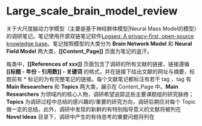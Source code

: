 # Large_scale_brain_model_review

关于大尺度脑动力学模型（主要是基于神经群体模型|Neural Mass Model的模型）的调研笔记。笔记使用开源双链笔记软件[Logseq: A privacy-first, open-source knowledge base](https://logseq.com/)。笔记按照模型的大类分为 **Brain Network Model** 和 **Neural Field Model** 两大类，**[[Content_Page]]** 页面为笔记的盗汗。

每类中，**[[References of xxx]]** 页面包含了调研的所有文献的链接，链接遵循 **[[标题 - 年份 - 引用数]]  - 关键词** 的格式，并在链接下给出文献的网址与摘要，标题前有 * 标记的为有完整笔记的链接。每个文献笔记都标注有若干 tag  ，tag 有 **Main Researchers** 和 **Topics** 两大类，展示在 Content_Page 中。**Main Researchers** 为领域内的核心人物，调研希望追踪这些主要课题组的研究脉络；**Topics** 为调研过程中总结的感兴趣的/重要的研究方向，调研后期应对每个 Topic 做一定的总结。此外，调研中发现的新鲜的有特别指导意义的文献将被列在 **Novel Ideas** 目录下，调研中产生的有待思考的重要问题将列在



​	

